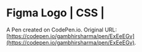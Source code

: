 # Figma Logo | CSS |

A Pen created on CodePen.io. Original URL: [https://codepen.io/gambhirsharma/pen/ExEeEGv](https://codepen.io/gambhirsharma/pen/ExEeEGv).


